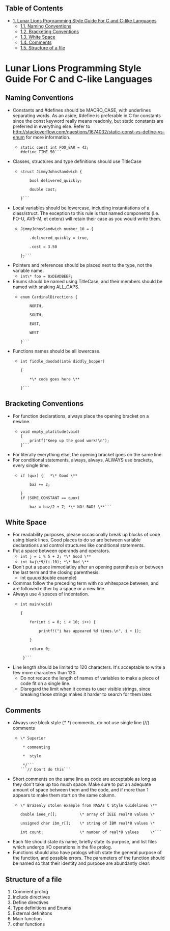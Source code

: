 <div id="table-of-contents">
<h2>Table of Contents</h2>
<div id="text-table-of-contents">
<ul>
<li><a href="#orgheadline6">1. Lunar Lions Programming Style Guide For C and C-like Languages</a>
<ul>
<li><a href="#orgheadline1">1.1. Naming Conventions</a></li>
<li><a href="#orgheadline2">1.2. Bracketing Conventions</a></li>
<li><a href="#orgheadline3">1.3. White Space</a></li>
<li><a href="#orgheadline4">1.4. Comments</a></li>
<li><a href="#orgheadline5">1.5. Structure of a file</a></li>
</ul>
</li>
</ul>
</div>
</div>

# Lunar Lions Programming Style Guide For C and C-like Languages<a id="orgheadline6"></a>

## Naming Conventions<a id="orgheadline1"></a>

-   Constants and #defines should be MACRO_CASE, with underlines 
    separating words. As an aside, #define is preferable in C for constants
    since the const keyword really means readonly, but static constants are
    preferred in everything else. Refer to 
    <http://stackoverflow.com/questions/1674032/static-const-vs-define-vs-enum>
    for more information.
    -   ```
        static const int FOO_BAR = 42;
        #define TIME 50```
-   Classes, structures and type definitions should use TitleCase
    -   ```
        struct JimmyJohnsSandwich {

            bool delivered_quickly;
	  
            double cost;
	  
        }```
-   Local variables should be lowercase, including instantiations of a 
    class/struct. The exception to this rule is that named components (i.e. 
    FO-U, AV5-M, et cetera) will retain their case as you would write them.
    -   ```
        JimmyJohnsSandwich number_10 = {
	  
            .delivered_quickly = true,
	  
            .cost = 3.50
	  
        };```
-   Pointers and references should be placed next to the type, not the variable
    name.
    -   ```int\* foo = 0xDEADBEEF;```
-   Enums should be named using TitleCase, and their members should be named 
    with snaking ALL_CAPS.
    -   ```
        enum CardinalDirections {
	
            NORTH,
	    
            SOUTH,
	    
            EAST,
	    
            WEST
	    
        }```
-   Functions names should be all lowercase.
    -   ```
        int fiddle_doodad(int& diddly_bopper)
	
        {
	
            *\* code goes here \**
	    
        }```

## Bracketing Conventions<a id="orgheadline2"></a>

-   For function declarations, always place the opening bracket on a newline.
    -   ```
        void empty_platitude(void)
        {
            printf("Keep up the good work!\n");
        }```
-   For literally everything else, the opening bracket goes on the same line.
-   For conditional statements, always, always, ALWAYS use brackets, every
    single time.
    -   ```
        if (qux) {   *\* Good \**
	
            baz += 2;
	    
        }
        if (SOME_CONSTANT == quux)
	
            baz = baz/2 + 7; *\* NO! BAD! \**```

## White Space<a id="orgheadline3"></a>

-   For readability purposes, please occasionally break up blocks of code
     using blank lines. Good places to do so are between variable declarations
    and control structures like conditional statements.
-   Put a space between operands and operators. 
    -   ```int j = i % 5 + 2; *\* Good \**```
    -   ```int k=j\*9/(i-10); *\* Bad \**```
-   Don't put a space immediatley after an opening parenthesis or between the
    last term and the closing parenthesis.
    -   int quuux(double example)
-   Commas follow the preceding term with no whitespace between, and are 
    followed either by a space or a new line.
-   Always use 4 spaces of indentation.
    -   ```
        int main(void)
	
        {
	
            for(int i = 0; i < 10; i++) {
	    
                printf!("i has appeared %d times.\n", i + 1);
		
            }
	    
            return 0;
	    
         }```
-   Line length should be limited to 120 characters. It's acceptable to 
    write a few more characters than 120. 
    -   Do not reduce the length of names of variables to make a piece of code 
        fit on a single line.
    -   Disregard the limit when it comes to user visible strings, since breaking
        those strings makes it harder to search for them later.

## Comments<a id="orgheadline4"></a>

-   Always use block style (*\* \**) comments, do not use single line (//) comments
    -   ```
        \* Superior
	
         * commenting
	 
         *  style
	 
         */```
        ```// Don't do this```
-   Short comments on the same line as code are acceptable as long as they
    don't take up too much space. Make sure to put an adequate amount of space
    between them and the code, and if more than 1 appears to make them start on
    the same column.
    -   ```
        \* Brazenly stolen example from NASAs C Style Guidelines \**
	
        double ieee_r[];          \* array of IEEE real*8 values \*
	
        unsigned char ibm_r[];    \* string of IBM real*8 values \*
	
        int count;                \* number of real*8 values     \*```
-   Each file should state its name, briefly state its purpose, and list files 
    which undergo I/O operations in the file prolog.
-   Functions should also have prologs which state the general purpose of the
    function, and possible errors. The parameters of the function should be
    named so that their identity and purpose are abundantly clear.

## Structure of a file<a id="orgheadline5"></a>

1.  Comment prolog
2.  Include directives
3.  Define directives
4.  Type definitions and Enums
5.  External definitons
6.  Main function
7.  other functions
